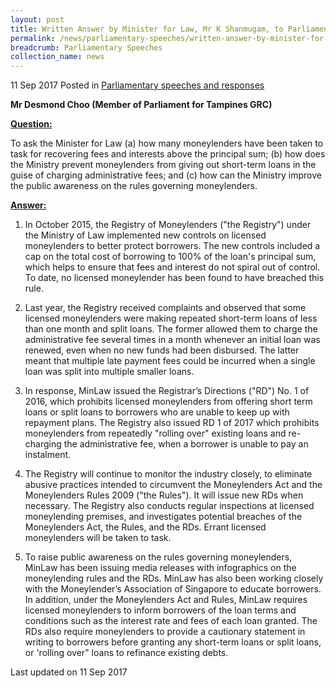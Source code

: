 ```yaml
---
layout: post
title: Written Answer by Minister for Law, Mr K Shanmugam, to Parliamentary Question on Moneylenders Recovering Fees and Interests Above Principal Sum
permalink: /news/parliamentary-speeches/written-answer-by-minister-for-law--mr-k-shanmugam--to-parliamen12
breadcrumb: Parliamentary Speeches
collection_name: news
---
```


11 Sep 2017 Posted in [Parliamentary speeches and responses](/news/parliamentary-speeches)

**Mr Desmond Choo (Member of Parliament for Tampines GRC)**

**<u>Question:</u>**

To ask the Minister for Law (a) how many moneylenders have been taken to task for recovering fees and interests above the principal sum; (b) how does the Ministry prevent moneylenders from giving out short-term loans in the guise of charging administrative fees; and (c) how can the Ministry improve the public awareness on the rules governing moneylenders.

**<u>Answer:</u>**

1. In October 2015, the Registry of Moneylenders ("the Registry") under the Ministry of Law implemented new controls on licensed moneylenders to better protect borrowers. The new controls included a cap on the total cost of borrowing to 100% of the loan's principal sum, which helps to ensure that fees and interest do not spiral out of control. To date, no licensed moneylender has been found to have breached this rule.

 

2. Last year, the Registry received complaints and observed that some licensed moneylenders were making repeated short-term loans of less than one month and split loans. The former allowed them to charge the administrative fee several times in a month whenever an initial loan was renewed, even when no new funds had been disbursed. The latter meant that multiple late payment fees could be incurred when a single loan was split into multiple smaller loans.

 

3. In response, MinLaw issued the Registrar’s Directions ("RD") No. 1 of 2016, which prohibits licensed moneylenders from offering short term loans or split loans to borrowers who are unable to keep up with repayment plans. The Registry also issued RD 1 of 2017 which prohibits moneylenders from repeatedly "rolling over" existing loans and re-charging the administrative fee, when a borrower is unable to pay an instalment.

 

4. The Registry will continue to monitor the industry closely, to eliminate abusive practices intended to circumvent the Moneylenders Act and the Moneylenders Rules 2009 ("the Rules"). It will issue new RDs when necessary. The Registry also conducts regular inspections at licensed moneylending premises, and investigates potential breaches of the Moneylenders Act, the Rules, and the RDs. Errant licensed moneylenders will be taken to task.

 

5. To raise public awareness on the rules governing moneylenders, MinLaw has been issuing media releases with infographics on the moneylending rules and the RDs. MinLaw has also been working closely with the Moneylender’s Association of Singapore to educate borrowers. In addition, under the Moneylenders Act and Rules, MinLaw requires licensed moneylenders to inform borrowers of the loan terms and conditions such as the interest rate and fees of each loan granted. The RDs also require moneylenders to provide a cautionary statement in writing to borrowers before granting any short-term loans or split loans, or 'rolling over" loans to refinance existing debts.

<p class="right-side-updated">Last updated on 11 Sep 2017</p>
